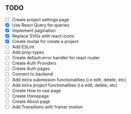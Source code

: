 ## TODO

- [ ] Create project settings page
- [x] Use React Query for queries
- [x] Implement pagination
- [x] Replace SVGs with react-icons
- [x] Create modal for create a project
- [ ] Add ESLint
- [ ] Add prop-types
- [ ] Create default error handler for react router
- [ ] Create Auth Providers
- [ ] Create Auth pages
- [ ] Connect to backend
- [ ] Add extra submission functionalities (i.e edit, delete, etc)
- [ ] Add extra project functionalities (i.e edit, delete, etc)
- [ ] Create How to use page
- [ ] Create Homepage
- [ ] Create About page
- [ ] Add Transitions with framer motion
